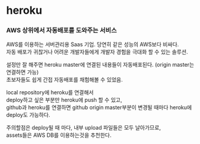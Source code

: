 # heroku

### AWS 상위에서 자동배포를 도와주는 서비스

AWS를 이용하는 서버관리용 Saas 기업. 당연히 같은 성능의 AWS보다 비싸다.  
자동 배포가 귀찮거나 어려운 개발자들에게 개발자 경험을 극대화 할 수 있는 솔루션.

설정만 잘 해주면 heroku master에 연결된 내용들이 자동배포된다. (origin master는 연결하면 가능)  
초보자들도 쉽게 간접 자동배포를 채험해볼 수 있었음.

local repository에 heroku를 연결해서  
deploy하고 싶은 부분만 heroku에 push 할 수 있고,  
github과 heroku를 연결하면
github origin master부분이 변경될 때마다 heroku에 deploy도 가능하다.

주의할점은 deploy될 때 마다, 내부 upload 파일들은 모두 날아가므로,  
assets들은 AWS DB를 이용하는것을 추천한다.
